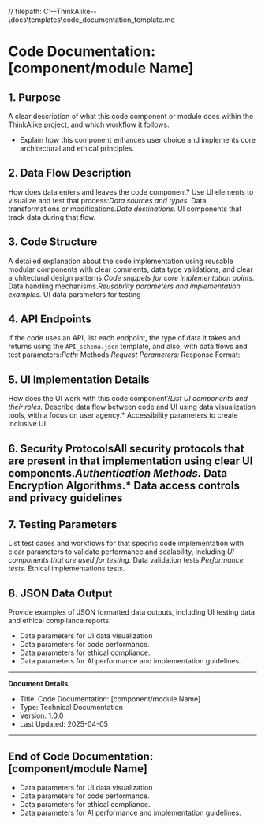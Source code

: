 // filepath: C:\--ThinkAlike--\docs\templates\code_documentation_template.md
# Code Documentation: [component/module Name]

## 1. Purpose

A clear description of what this code component or module does within the ThinkAlike project, and which workflow it follows.

* Explain how this component enhances user choice and implements core architectural and ethical principles.

## 2. Data Flow Description

How does data enters and leaves the code component? Use UI elements to visualize and test that process:*Data sources and types.*   Data transformations or modifications.*Data destinations.*   UI components that track data during that flow.

## 3. Code Structure

A detailed explanation about the code implementation using reusable modular components with clear comments, data type validations, and clear architectural design patterns.*Code snippets for core implementation points.*   Data handling mechanisms.*Reusability parameters and implementation examples.*    UI data parameters for testing

## 4. API Endpoints

If the code uses an API, list each endpoint, the type of data it takes and returns using the `API_schema.json` template, and also, with data flows and test parameters:*Path:*   Methods:*Request Parameters:*   Response Format:

## 5. UI Implementation Details

How does the UI work with this code component?*List UI components and their roles.*   Describe data flow between code and UI using data visualization tools, with a focus on user agency.*   Accessibility parameters to create inclusive UI.

## 6. Security ProtocolsAll security protocols that are present in that implementation using clear UI components.*Authentication Methods.*   Data Encryption Algorithms.*   Data access controls and privacy guidelines

## 7. Testing Parameters

List test cases and workflows for that specific code implementation with clear parameters to validate performance and scalability, including:*UI components that are used for testing.*   Data validation tests.*Performance tests.*   Ethical implementations tests.

## 8.  JSON Data Output

Provide examples of JSON formatted data outputs, including UI testing data and ethical compliance reports.
*   Data parameters for UI data visualization
*   Data parameters for code performance.
*   Data parameters for ethical compliance.
*   Data parameters for Al performance and implementation guidelines.

---
**Document Details**
- Title: Code Documentation: [component/module Name]
- Type: Technical Documentation
- Version: 1.0.0
- Last Updated: 2025-04-05
---
End of Code Documentation: [component/module Name]
---

* Data parameters for UI data visualization
* Data parameters for code performance.
* Data parameters for ethical compliance.
* Data parameters for Al performance and implementation guidelines.

